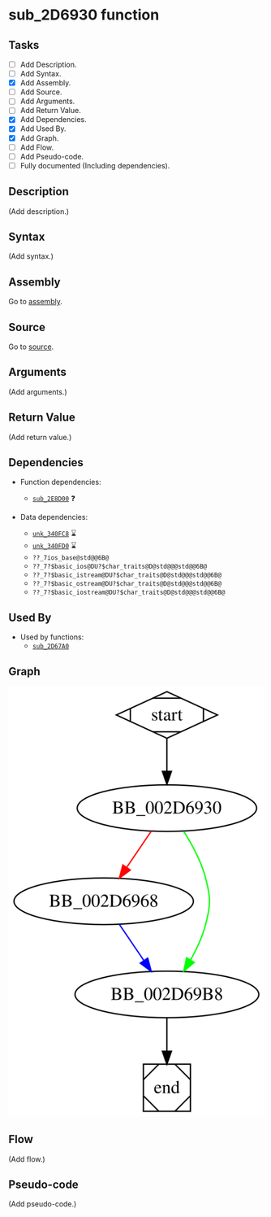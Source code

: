 # sub_2D6930 function

## Tasks

- [ ] Add Description.
- [ ] Add Syntax.
- [X] Add Assembly.
- [ ] Add Source.
- [ ] Add Arguments.
- [ ] Add Return Value.
- [X] Add Dependencies.
- [X] Add Used By.
- [X] Add Graph.
- [ ] Add Flow.
- [ ] Add Pseudo-code.
- [ ] Fully documented (Including dependencies).

## Description

(Add description.)

## Syntax

(Add syntax.)

## Assembly

Go to [assembly](../asm/sub_2D6930.asm).

## Source

Go to [source](../cc/sub_2D6930.cc).

## Arguments

(Add arguments.)

## Return Value

(Add return value.)

## Dependencies

* Function dependencies:
  * [`sub_2E8D00`](sub_2E8D00.md) ❓


* Data dependencies:
  * [`unk_340FC8`](unk_340FC8.md) ⌛
  * [`unk_340FD0`](unk_340FD0.md) ⌛
  * `??_7ios_base@std@@6B@`
  * `??_7?$basic_ios@DU?$char_traits@D@std@@@std@@6B@`
  * `??_7?$basic_istream@DU?$char_traits@D@std@@@std@@6B@`
  * `??_7?$basic_ostream@DU?$char_traits@D@std@@@std@@6B@`
  * `??_7?$basic_iostream@DU?$char_traits@D@std@@@std@@6B@`

## Used By

* Used by functions:
  * [`sub_2D67A0`](sub_2D67A0.md)

## Graph

![sub_2D6930 Graph](../svg/sub_2D6930.svg "sub_2D6930 Graph")

## Flow

(Add flow.)

## Pseudo-code

(Add pseudo-code.)


